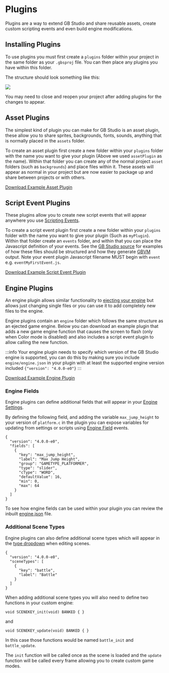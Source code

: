 # Plugins

Plugins are a way to extend GB Studio and share reusable assets, create custom scripting events and even build engine modifications.

## Installing Plugins

To use plugins you must first create a `plugins` folder within your project in the same folder as your `.gbsproj` file. You can then place any plugins you have within this folder.

The structure should look something like this: 

<img src="/img/screenshots/plugins-file-structure.png" className="event-preview" />

You may need to close and reopen your project after adding plugins for the changes to appear.

## Asset Plugins

The simplest kind of plugin you can make for GB Studio is an asset plugin, these allow you to share sprites, backgrounds, fonts, sounds, anything that is normally placed in the `assets` folder.

To create an asset plugin first create a new folder within your `plugins` folder with the name you want to give your plugin (Above we used `assetPlugin` as the name). Within that folder you can create any of the normal project `asset` folders (such as `backgrounds`) and place files within it. These assets will appear as normal in your project but are now easier to package up and share between projects or with others.

[Download Example Asset Plugin](/assets/plugins/assetExamplePlugin.zip)

## Script Event Plugins

These plugins allow you to create new script events that will appear anywhere you use [Scripting Events](/docs/scripting).

To create a script event plugin first create a new folder within your `plugins` folder with the name you want to give your plugin (Such as `myPlugin`). Within that folder create an `events` folder, and within that you can place the Javascript definition of your events. See the [GB Studio source](https://github.com/chrismaltby/gb-studio/tree/develop/src/lib/events) for examples of how these files should be structured and how they generate [GBVM](/docs/scripting/gbvm) output. Note your event plugin Javascript filename MUST begin with `event` e.g. `eventMyFirstEvent.js`.

[Download Example Script Event Plugin](/assets/plugins/eventExamplePlugin.zip)

## Engine Plugins

An engine plugin allows similar functionality to [ejecting your engine](/docs/extending-gbstudio/engine-eject) but allows just changing single files or you can use it to add completely new files to the engine. 

Engine plugins contain an `engine` folder which follows the same structure as an ejected game engine. Below you can download an example plugin that adds a new game engine function that causes the screen to flash (only when Color mode is disabled) and also includes a script event plugin to allow calling the new function.

:::info
Your engine plugin needs to specify which version of the GB Studio engine is supported, you can do this by making sure you include `engine/engine.json` in your plugin with at least the supported engine version included `{"version": "4.0.0-e0"}` 
:::

[Download Example Engine Plugin](/assets/plugins/engineExamplePlugin.zip)

### Engine Fields

Engine plugins can define additional fields that will appear in your [Engine Settings](/docs/settings/#engine-settings).

By defining the following field, and adding the variable `max_jump_height` to your version of `platform.c` in the plugin you can expose variables for updating from settings or scripts using [Engine Field](/docs/scripting/script-glossary/engine-fields) events.

```
{
  "version": "4.0.0-e0",
  "fields": [
    {
      "key": "max_jump_height",
      "label": "Max Jump Height",
      "group": "GAMETYPE_PLATFORMER",
      "type": "slider",
      "cType": "WORD",
      "defaultValue": 16,
      "min": 0,
      "max": 64
    }
  ]
}
```

To see how engine fields can be used within your plugin you can review the inbuilt [engine.json](https://github.com/chrismaltby/gb-studio/blob/develop/appData/src/gb/engine.json) file.

### Additional Scene Types

Engine plugins can also define additional scene types which will appear in the [type dropdown](/docs/project-editor/scenes#scene-properties) when editing scenes.

```
{
  "version": "4.0.0-e0",
  "sceneTypes": [
    {
      "key": "battle",
      "label": "Battle"
    }
  ]
}
```

When adding additional scene types you will also need to define two functions in your custom engine:
```
void SCENEKEY_init(void) BANKED { }
```
and
```
void SCENEKEY_update(void) BANKED { }
```
In this case those functions would be named `battle_init` and `battle_update`.

The `init` function will be called once as the scene is loaded and the `update` function will be called every frame allowing you to create custom game modes.
